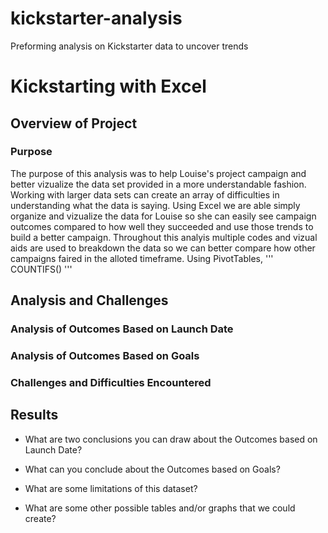 # kickstarter-analysis
Preforming analysis on Kickstarter data to uncover trends 
# Kickstarting with Excel

## Overview of Project

### Purpose
  The purpose of this analysis was to help Louise's project campaign and better vizualize the data set provided in a more understandable fashion. Working with larger data sets can create an array of difficulties in understanding what the data is saying. Using Excel we are able simply organize and vizualize the data for Louise so she can easily see campaign outcomes compared to how well they succeeded and use those trends to build a better campaign. 
  Throughout this analyis multiple codes and vizual aids are used to breakdown the data so we can better compare how other campaigns faired in the alloted timeframe. Using PivotTables, 
  '''
  COUNTIFS()
  '''
  

## Analysis and Challenges

### Analysis of Outcomes Based on Launch Date

### Analysis of Outcomes Based on Goals

### Challenges and Difficulties Encountered

## Results

- What are two conclusions you can draw about the Outcomes based on Launch Date?

- What can you conclude about the Outcomes based on Goals?

- What are some limitations of this dataset?

- What are some other possible tables and/or graphs that we could create?
